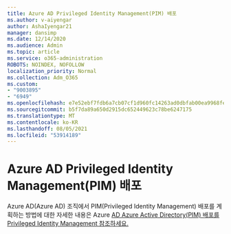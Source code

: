 ```yaml
---
title: Azure AD Privileged Identity Management(PIM) 배포
ms.author: v-aiyengar
author: AshaIyengar21
manager: dansimp
ms.date: 12/14/2020
ms.audience: Admin
ms.topic: article
ms.service: o365-administration
ROBOTS: NOINDEX, NOFOLLOW
localization_priority: Normal
ms.collection: Adm_O365
ms.custom:
- "9003895"
- "6949"
ms.openlocfilehash: e7e52ebf7fdb6a7cb07cf1d960fc14263ad0dbfab00ea9968feabbfa4b05c975
ms.sourcegitcommit: b5f7da89a650d2915dc652449623c78be6247175
ms.translationtype: MT
ms.contentlocale: ko-KR
ms.lasthandoff: 08/05/2021
ms.locfileid: "53914189"
---
```

# <a name="deploy-azure-ad-privileged-identity-management-pim"></a>Azure AD Privileged Identity Management(PIM) 배포

Azure AD(Azure AD) 조직에서 PIM(Privileged Identity Management) 배포를 계획하는 방법에 대한 자세한 내용은 Azure [AD Azure Active Directory(PIM) 배포를 Privileged Identity Management 참조하세요.](https://go.microsoft.com/fwlink/?linkid=2132095)